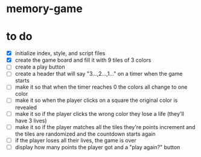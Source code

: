 # memory-game

# to do
- [x] initialize index, style, and script files
- [x] create the game board and fill it with 9 tiles of 3 colors
- [ ] create a play button
- [ ] create a header that will say "3...,2...,1..." on a timer when the game starts
- [ ] make it so that when the timer reaches 0 the colors all change to one color
- [ ] make it so when the player clicks on a square the original color is revealed
- [ ] make it so if the player clicks the wrong color they lose a life (they'll have 3 lives)
- [ ] make it so if the player matches all the tiles they're points increment and the tiles are randomized and the countdown starts again
- [ ] if the player loses all their lives, the game is over
- [ ] display how many points the player got and a "play again?" button